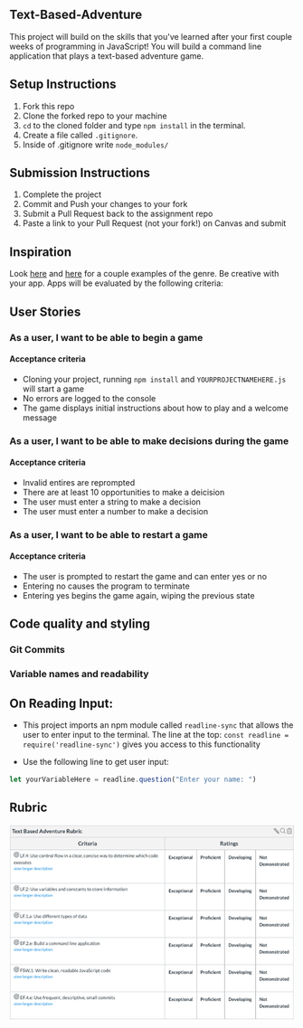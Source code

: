 ## Text-Based-Adventure

This project will build on the skills that you've learned after your first couple weeks of programming in JavaScript! You will build a command line application that plays a text-based adventure game.

## Setup Instructions

1. Fork this repo
1. Clone the forked repo to your machine
1. `cd` to the cloned folder and type `npm install` in the terminal. 
1. Create a file called `.gitignore`.
1. Inside of .gitignore write `node_modules/`

## Submission Instructions

1. Complete the project 
1. Commit and Push your changes to your fork
1. Submit a Pull Request back to the assignment repo
1. Paste a link to your Pull Request (not your fork!) on Canvas and submit

## Inspiration

 Look [here](https://classicreload.com/zork-i.html) and [here](http://www.bbc.co.uk/programmes/articles/1g84m0sXpnNCv84GpN2PLZG/the-hitchhikers-guide-to-the-galaxy-game-30th-anniversary-edition) for a couple examples of the genre.  Be creative with your app. Apps will be evaluated by the following criteria:   

## User Stories


### As a user, I want to be able to begin a game

#### Acceptance criteria

- Cloning your project, running `npm install` and `YOURPROJECTNAMEHERE.js` will start a game
- No errors are logged to the console
- The game displays initial instructions about how to play and a welcome message

### As a user, I want to be able to make decisions during the game

#### Acceptance criteria

- Invalid entires are reprompted
- There are at least 10 opportunities to make a deicision
- The user must enter a string to make a decision
- The user must enter a number to make a decision

### As a user, I want to be able to restart a game

#### Acceptance criteria

- The user is prompted to restart the game and can enter yes or no
- Entering no causes the program to terminate
- Entering yes begins the game again, wiping the previous state

## Code quality and styling

### Git Commits

### Variable names and readability


## On Reading Input:

- This project imports an npm module called `readline-sync` that allows the user to enter input to the terminal. The line at the top: `const readline = require('readline-sync')` gives you access to this functionality

- Use the following line to get user input:

```js
let yourVariableHere = readline.question("Enter your name: ")
```

## Rubric

![textBasedAdventureRubric.png](./textBasedAdventureRubric.png)

